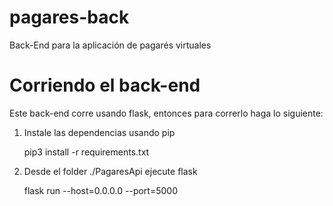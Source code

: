 # pagares-back
Back-End para la aplicación de pagarés virtuales

# Corriendo el back-end
Este back-end corre usando flask, entonces para correrlo haga lo siguiente:
1. Instale las dependencias usando pip
  
    pip3 install -r requirements.txt

2. Desde el folder ./PagaresApi ejecute flask
    
    flask run --host=0.0.0.0 --port=5000
    

